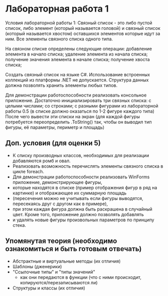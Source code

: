 ﻿# Лабораторная работа 1

Условия лабораторной работы 1:
Связный список - это либо пустой список, либо элемент (который называется головой) и связный список (который называется хвостом) оставшихся элементов которые идут за ним. Все элементы связного списка одного типа.

На связном списке определены следующие операции:
добавление элемента в начало списка;
удаление элемента из начала списка;
получение значения элемента в начале списка;
получение хвоста списка;

Создать связный список на языке C#. Использование встроенных коллекций из платформы .NET не допускается. 
Структура данных должна позволять хранить элементы любых типов.

Для демонстрации работоспособности реализовать консольное приложение. Достаточно инициализировать три связных списка:
с целыми числами;
со строками;
с разными фигурами из лабораторной работы 0.5 (в списке должно оказаться по 1-2 фигуре каждого типа)
После чего вывести эти списки на экран (для каждой фигуры потребуется переопределить .ToString() так, 
чтобы он выводил тип фигуры, её параметры, периметр и площадь)

## Доп. условия (для оценки 5)
- К списку производных классов, необходимых для реализации добавляются ромб и овал.
- Реализовать возможность перечислять элементы связного списка в цикле foreach. 
- Для демонстрации работоспособности реализовать WinForms приложение, демонстрирующее фигуры, 
- которые находятся в списке (пример отображения фигур в ряд на картинке) и отображающее их суммарную площадь 
- (пересечения можно не учитывать если фигуры выводятся, пересекаясь друг с другом как в примере), 
- при этом каждая фигура должна быть раскрашена в случайный цвет. Кроме того, приложение должно позволять добавлять 
- и удалять новые фигуры произвольных параметров по принципу стека.

## Упомянутая теория (необходимо ознакомиться и быть готовым отвечать)
- Абстрактные и виртуальные методы (их отличия)
- Шаблоны (дженерики)
- "Ссылочные типы" и "типы значений"
  - как они передаются в функции (что с ними происходит, копируются/перезаписываются ли)
- Структуры и классы (их отличия)